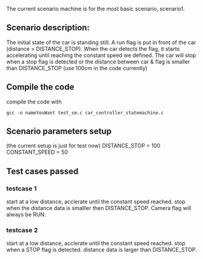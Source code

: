 The current scenario machine is for the most basic scenario, scenario1.
## Scenario description:
The initial state of the car is standing still. A run flag is put in front of the car (distance > DISTANCE_STOP). 
When the car detects the flag, it starts accelerating until reaching the constant speed we defined. The car will stop when a stop flag is detected or the distance between car & flag is smaller than DISTANCE_STOP (use 100cm in the code currently)
## Compile the code
compile the code with
```compile cmd
gcc -o nameYouWant test_sm.c car_controller_statemachine.c
```
## Scenario parameters setup
(the current setup is just for test now)
DISTANCE_STOP = 100
CONSTANT_SPEED = 50
## Test cases passed
### testcase 1
start at a low distance, acclerate until the constant speed reached. stop when the distance data is smalller then DISTANCE_STOP. Camera flag will always be RUN.
### testcase 2
start at a low distance, acclerate until the constant speed reached. stop when a STOP flag is detected. distance data is larger than DISTANCE_STOP.